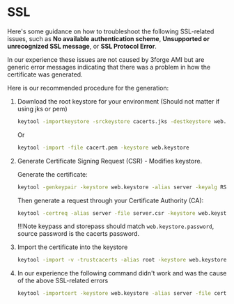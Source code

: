# SSL

Here's some guidance on how to troubleshoot the following SSL-related issues, such as **No available authentication scheme**, **Unsupported or unrecognized SSL message**, or **SSL Protocol Error**.

In our experience these issues are not caused by 3forge AMI but are generic error messages indicating that there was a problem in how the certificate was generated.

Here is our recommended procedure for the generation:  

1. Download the root keystore for your environment (Should not matter if using jks or pem)

	```sh
	keytool -importkeystore -srckeystore cacerts.jks -destkeystore web.keystore
	```
	
	Or
	
	```sh
	keytool -import -file cacert.pem -keystore web.keystore
	```

1. Generate Certificate Signing Request (CSR) - Modifies keystore.

	Generate the certificate: 

	```sh
	keytool -genkeypair -keystore web.keystore -alias server -keyalg RSA -keysize 2048 -sigalg SHA256withRSA -dname "CN=...,OU=...,O=C=..."
	```
	Then generate a request through your Certificate Authority (CA): 

	```sh
	keytool -certreq -alias server -file server.csr -keystore web.keystore
	```
	
	!!!Note
		keypass and storepass should match `web.keystore.password`, source password is the cacerts password.



1. Import the certificate into the keystore  

	```sh
	keytool -import -v -trustcacerts -alias root -keystore web.keystore -file cert.cer -keypass [pass] -storepass [pass]
	```

1. In our experience the following command didn't work and was the cause of the above SSL-related errors  

	```sh
	keytool -importcert -keystore web.keystore -alias server -file cert.cer
	```

